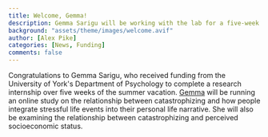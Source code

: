 ```yaml
---
title: Welcome, Gemma! 
description: Gemma Sarigu will be working with the lab for a five-week internship.
background: "assets/theme/images/welcome.avif"
author: [Alex Pike]
categories: [News, Funding]
comments: false
---
```


Congratulations to Gemma Sarigu, who received funding from the University of York's Department of Psychology to complete a research internship over five weeks of the summer vacation. <a href="https://cognition-mental-health.github.io/people/#Gemma+Sarigu">Gemma</a> will be running an online study on the relationship between catastrophizing and how people integrate stressful life events into their personal life narrative. She will also be examining the relationship between catastrophizing and perceived socioeconomic status. 
